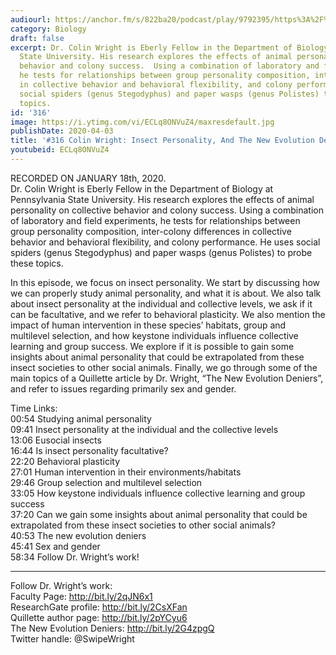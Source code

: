 ```yaml
---
audiourl: https://anchor.fm/s/822ba20/podcast/play/9792395/https%3A%2F%2Fd3ctxlq1ktw2nl.cloudfront.net%2Fproduction%2F2020-0-19%2F44128406-44100-2-62288ad632faa.m4a
category: Biology
draft: false
excerpt: Dr. Colin Wright is Eberly Fellow in the Department of Biology at Pennsylvania
  State University. His research explores the effects of animal personality on collective
  behavior and colony success.  Using a combination of laboratory and field experiments,
  he tests for relationships between group personality composition, inter-colony differences
  in collective behavior and behavioral flexibility, and colony performance. He uses
  social spiders (genus Stegodyphus) and paper wasps (genus Polistes) to probe these
  topics.
id: '316'
image: https://i.ytimg.com/vi/ECLq8ONVuZ4/maxresdefault.jpg
publishDate: 2020-04-03
title: '#316 Colin Wright: Insect Personality, And The New Evolution Deniers'
youtubeid: ECLq8ONVuZ4
---
```

<div class="timelinks">

RECORDED ON JANUARY 18th, 2020.  
Dr. Colin Wright is Eberly Fellow in the Department of Biology at Pennsylvania State University. His research explores the effects of animal personality on collective behavior and colony success.  Using a combination of laboratory and field experiments, he tests for relationships between group personality composition, inter-colony differences in collective behavior and behavioral flexibility, and colony performance. He uses social spiders (genus Stegodyphus) and paper wasps (genus Polistes) to probe these topics.

In this episode, we focus on insect personality. We start by discussing how we can properly study animal personality, and what it is about. We also talk about insect personality at the individual and collective levels, we ask if it can be facultative, and we refer to behavioral plasticity. We also mention the impact of human intervention in these species’ habitats, group and multilevel selection, and how keystone individuals influence collective learning and group success. We explore if it is possible to gain some insights about animal personality that could be extrapolated from these insect societies to other social animals. Finally, we go through some of the main topics of a Quillette article by Dr. Wright, “The New Evolution Deniers”, and refer to issues regarding primarily sex and gender.

Time Links:  
<time>00:54</time> Studying animal personality  
<time>09:41</time> Insect personality at the individual and the collective levels  
<time>13:06</time> Eusocial insects  
<time>16:44</time> Is insect personality facultative?  
<time>22:20</time> Behavioral plasticity  
<time>27:01</time> Human intervention in their environments/habitats  
<time>29:46</time> Group selection and multilevel selection  
<time>33:05</time> How keystone individuals influence collective learning and group success  
<time>37:20</time> Can we gain some insights about animal personality that could be extrapolated from these insect societies to other social animals?  
<time>40:53</time> The new evolution deniers  
<time>45:41</time> Sex and gender  
<time>58:34</time> Follow Dr. Wright’s work!

---

Follow Dr. Wright’s work:  
Faculty Page: http://bit.ly/2qJN6x1  
ResearchGate profile: http://bit.ly/2CsXFan  
Quillette author page: http://bit.ly/2pYCyu6  
The New Evolution Deniers: http://bit.ly/2G4zpgQ  
Twitter handle: @SwipeWright
</div>

